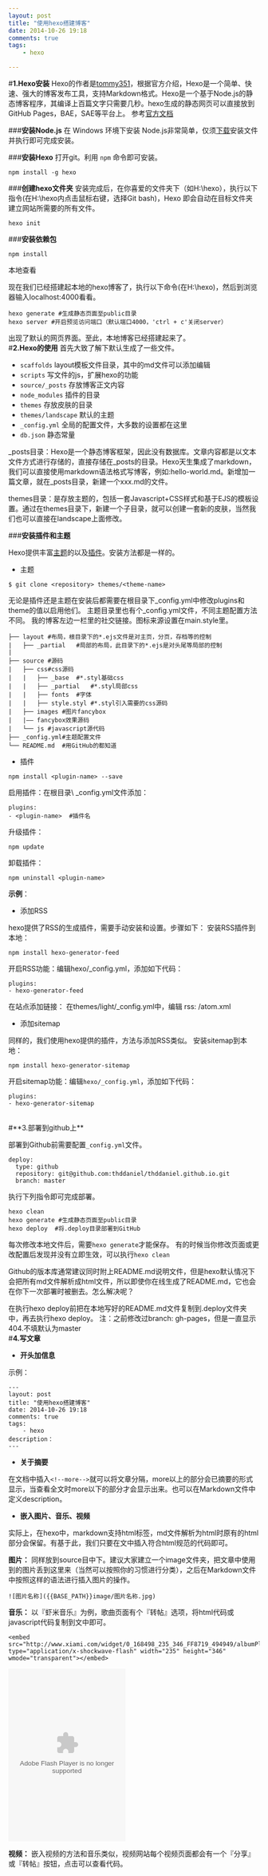 ```yaml
---
layout: post
title: "使用hexo搭建博客"
date: 2014-10-26 19:18
comments: true
tags: 
	- hexo

---
```

#**1.Hexo安装**
Hexo的作者是[tommy351](https://twitter.com/tommy351)，根据官方介绍，Hexo是一个简单、快速、强大的博客发布工具，支持Markdown格式。Hexo是一个基于Node.js的静态博客程序，其编译上百篇文字只需要几秒。hexo生成的静态网页可以直接放到GitHub Pages，BAE，SAE等平台上。
参考[官方文档](http://hexo.io/docs/index.html)

###**安装Node.js**
在 Windows 环境下安装 Node.js非常简单，仅须[下载](http://nodejs.org/)安装文件并执行即可完成安装。

###**安装Hexo**
打开git。利用 `npm` 命令即可安装。
```
npm install -g hexo
```
<!--more-->
###**创建hexo文件夹**
安装完成后，在你喜爱的文件夹下（如H:\hexo），执行以下指令(在H:\hexo内点击鼠标右键，选择Git bash)，Hexo 即会自动在目标文件夹建立网站所需要的所有文件。
```
hexo init
```
###**安装依赖包**
```
npm install
```
本地查看

现在我们已经搭建起本地的hexo博客了，执行以下命令(在H:\hexo)，然后到浏览器输入localhost:4000看看。
```
hexo generate #生成静态页面至public目录
hexo server #开启预览访问端口（默认端口4000，'ctrl + c'关闭server）
```
出现了默认的网页界面。至此，本地博客已经搭建起来了。
<br>
#**2.Hexo的使用**
首先大致了解下默认生成了一些文件。

- `scaffolds`   layout模板文件目录，其中的md文件可以添加编辑
- `scripts` 写文件的js，扩展hexo的功能
- `source/_posts` 存放博客正文内容
- `node_modules` 插件的目录
- `themes` 存放皮肤的目录
- `themes/landscape` 默认的主题
- `_config.yml` 全局的配置文件，大多数的设置都在这里
- `db.json` 静态常量

_posts目录：Hexo是一个静态博客框架，因此没有数据库。文章内容都是以文本文件方式进行存储的，直接存储在_posts的目录。Hexo天生集成了markdown，我们可以直接使用markdown语法格式写博客，例如:hello-world.md。新增加一篇文章，就在_posts目录，新建一个xxx.md的文件。

themes目录：是存放主题的，包括一套Javascript+CSS样式和基于EJS的模板设置。通过在themes目录下，新建一个子目录，就可以创建一套新的皮肤，当然我们也可以直接在landscape上面修改。

###**安装插件和主题**

Hexo提供丰富[主题](https://github.com/hexojs/hexo/wiki/Themes)的以及[插件](https://github.com/hexojs/hexo/wiki/Plugins)。安装方法都是一样的。

- 主题

```
$ git clone <repository> themes/<theme-name>
```
无论是插件还是主题在安装后都需要在根目录下_config.yml中修改plugins和theme的值以启用他们。
主题目录里也有个_config.yml文件，不同主题配置方法不同。
我的博客左边一栏里的社交链接。图标来源设置在main.style里。
```
├── layout #布局，根目录下的*.ejs文件是对主页，分页，存档等的控制
|   ├── _partial   #局部的布局，此目录下的*.ejs是对头尾等局部的控制
|   
├── source #源码
|   ├── css#css源码 
|   |   ├── _base  #*.styl基础css
|   |   ├── _partial   #*.styl局部css
|   |   ├── fonts  #字体
|   |   ├── style.styl #*.styl引入需要的css源码
|   ├── images #图片fancybox   
|   |—— fancybox效果源码
|   └── js #javascript源代码
├── _config.yml#主题配置文件
└── README.md  #用GitHub的都知道
```

- 插件
``` 
npm install <plugin-name> --save
``` 

启用插件：在根目录\ _config.yml文件添加：
```
plugins:
- <plugin-name>  #插件名
```
升级插件：
```
npm update
```
卸载插件：
```
npm uninstall <plugin-name>
```
**示例**：

- 添加RSS

hexo提供了RSS的生成插件，需要手动安装和设置。步骤如下：
安装RSS插件到本地：
```
npm install hexo-generator-feed
```
开启RSS功能：编辑hexo/_config.yml，添加如下代码：
```
plugins:
- hexo-generator-feed
```
在站点添加链接：
在themes/light/_config.yml中，编辑 rss: /atom.xml

- 添加sitemap

同样的，我们使用hexo提供的插件，方法与添加RSS类似。
安装sitemap到本地：
```
npm install hexo-generator-sitemap
```
开启sitemap功能：编辑`hexo/_config.yml`，添加如下代码：
```
plugins:
- hexo-generator-sitemap
```
<br>
#**3.部署到github上**

部署到Github前需要配置`_config.yml`文件。
```
deploy:
  type: github
  repository: git@github.com:thddaniel/thddaniel.github.io.git
  branch: master
```
执行下列指令即可完成部署。
```
hexo clean
hexo generate #生成静态页面至public目录
hexo deploy  #将.deploy目录部署到GitHub
```
每次修改本地文件后，需要`hexo generate`才能保存。
有的时候当你修改页面或更改配置后发现并没有立即生效，可以执行`hexo clean`

Github的版本库通常建议同时附上README.md说明文件，但是hexo默认情况下会把所有md文件解析成html文件，所以即使你在线生成了README.md，它也会在你下一次部署时被删去。怎么解决呢？

在执行hexo deploy前把在本地写好的README.md文件复制到.deploy文件夹中，再去执行hexo deploy。
注：之前修改过branch: gh-pages，但是一直显示404.不填默认为master 
<br>
#**4.写文章**

- **开头加信息**

示例：
```
---
layout: post
title: "使用hexo搭建博客"
date: 2014-10-26 19:18
comments: true
tags: 
	- hexo
description：
---
```


- **关于摘要**

在文档中插入`<!--more-->`就可以将文章分隔，more以上的部分会已摘要的形式显示，当查看全文时more以下的部分才会显示出来。也可以在Markdown文件中定义description。

- **嵌入图片、音乐、视频**

实际上，在hexo中，markdown支持html标签，md文件解析为html时原有的html部分会保留。有基于此，我们只要在文中插入符合html规范的代码即可。

**图片：**
同样放到source目中下。建议大家建立一个image文件夹，把文章中使用到的图片丢到这里来（当然可以按照你的习惯进行分类），之后在Markdown文件中按照这样的语法进行插入图片的操作。
```
![图片名称]({{BASE_PATH}}image/图片名称.jpg) 
```

**音乐：**
以『虾米音乐』为例，歌曲页面有个『转帖』选项，将html代码或javascript代码复制到文中即可。
```
<embed src="http://www.xiami.com/widget/0_168498_235_346_FF8719_494949/albumPlayer.swf" type="application/x-shockwave-flash" width="235" height="346" wmode="transparent"></embed>
```
<embed src="http://www.xiami.com/widget/0_168498_235_346_FF8719_494949/albumPlayer.swf" type="application/x-shockwave-flash" width="235" height="346" wmode="transparent"></embed>

**视频：**
嵌入视频的方法和音乐类似，视频网站每个视频页面都会有一个『分享』或『转帖』按钮，点击可以查看代码。